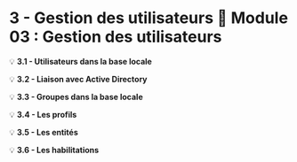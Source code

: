 # 3 - Gestion des utilisateurs 📘 **Module 03 : Gestion des utilisateurs**



💡 **3.1 - Utilisateurs dans la base locale**



💡 **3.2 - Liaison avec Active Directory**



💡 **3.3 - Groupes dans la base locale**



💡 **3.4 - Les profils**



💡 **3.5 - Les entités**



💡 **3.6 - Les habilitations**
